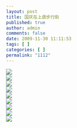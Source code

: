 ```yaml
---
layout: post
title: 国庆在上虞步行街
published: true
author: admin
comments: false
date: 2009-11-30 11:11:53
tags: [ ]
categories: [ ]
permalink: "1112"
---
```

![][1]  
![][2]  
![][3]  
![][4]  
![][5]  
![][6]  
![][7]  
![][8]  
![][9]

 [1]: http://xujianian.com/jx/blog/UploadFiles/2009-11/1130434901.jpg
 [2]: http://xujianian.com/jx/blog/UploadFiles/2009-11/1130356294.jpg
 [3]: http://xujianian.com/jx/blog/UploadFiles/2009-11/1130201936.jpg
 [4]: http://xujianian.com/jx/blog/UploadFiles/2009-11/1130440669.jpg
 [5]: http://xujianian.com/jx/blog/UploadFiles/2009-11/1130153046.jpg
 [6]: http://xujianian.com/jx/blog/UploadFiles/2009-11/1130395734.jpg
 [7]: http://xujianian.com/jx/blog/UploadFiles/2009-11/1130414906.jpg
 [8]: http://xujianian.com/jx/blog/UploadFiles/2009-11/1130426661.jpg
 [9]: http://xujianian.com/jx/blog/UploadFiles/2009-11/1130328388.jpg